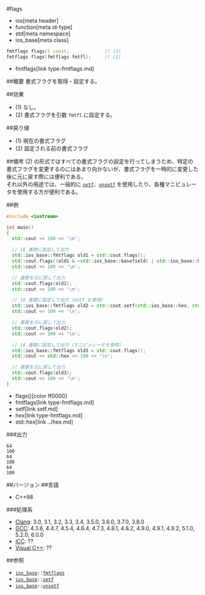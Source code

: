 #flags
* ios[meta header]
* function[meta id-type]
* std[meta namespace]
* ios_base[meta class]

```cpp
fmtflags flags() const;             // (1)
fmtflags flags(fmtflags fmtfl);     // (2)
```
* fmtflags[link type-fmtflags.md]

##概要
書式フラグを取得・設定する。


##効果
- (1) なし。
- (2) 書式フラグを引数 `fmtfl` に設定する。


##戻り値
- (1) 現在の書式フラグ
- (2) 設定される前の書式フラグ


##備考
(2) の形式ではすべての書式フラグの設定を行ってしまうため、特定の書式フラグを変更するのにはあまり向かないが、書式フラグを一時的に変更した後に元に戻す際には便利である。  
それ以外の用途では、一般的に [`setf`](setf.md)、[`unsetf`](unsetf.md) を使用したり、各種マニピュレータを使用する方が便利である。


##例
```cpp
#include <iostream>

int main()
{
  std::cout << 100 << '\n';

  // 16 進数に設定して出力
  std::ios_base::fmtflags old1 = std::cout.flags();
  std::cout.flags((old1 & ~std::ios_base::basefield) | std::ios_base::hex);
  std::cout << 100 << '\n';

  // 基数を元に戻して出力
  std::cout.flags(old1);
  std::cout << 100 << '\n';

  // 16 進数に設定して出力（setf を使用）
  std::ios_base::fmtflags old2 = std::cout.setf(std::ios_base::hex, std::ios_base::basefield);
  std::cout << 100 << '\n';

  // 基数を元に戻して出力
  std::cout.flags(old2);
  std::cout << 100 << '\n';

  // 16 進数に設定して出力（マニピュレータを使用）
  std::ios_base::fmtflags old3 = std::cout.flags();
  std::cout << std::hex << 100 << '\n';

  // 基数を元に戻して出力
  std::cout.flags(old3);
  std::cout << 100 << '\n';
}
```
* flags()[color ff0000]
* fmtflags[link type-fmtflags.md]
* setf[link setf.md]
* hex[link type-fmtflags.md]
* std::hex[link ../hex.md]

###出力
```
64
100
64
100
64
100
```


##バージョン
##言語
- C++98

###処理系
- [Clang](/implementation.md#clang): 3.0, 3.1, 3.2, 3.3, 3.4, 3.5.0, 3.6.0, 3.7.0, 3.8.0
- [GCC](/implementation.md#gcc): 4.3.6, 4.4.7, 4.5.4, 4.6.4, 4.7.3, 4.8.1, 4.8.2, 4.9.0, 4.9.1, 4.9.2, 5.1.0, 5.2.0, 6.0.0
- [ICC](/implementation.md#icc): ??
- [Visual C++](/implementation.md#visual_cpp): ??


##参照
- [`ios_base`](../ios_base.md)`::`[`fmtflags`](type-fmtflags.md)
- [`ios_base`](../ios_base.md)`::`[`setf`](setf.md)
- [`ios_base`](../ios_base.md)`::`[`unsetf`](unsetf.md)
